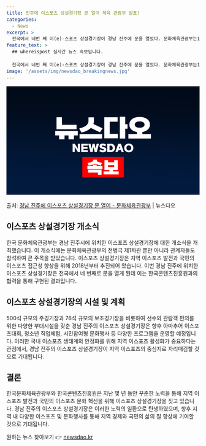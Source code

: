 ```yaml
---
title: 진주에 이스포츠 상설경기장 문 열어 체육 관광부 발표!
categories:
  - News
excerpt: >
  전국에서 네번 째 이(e)-스포츠 상설경기장이 경남 진주에 문을 열었다. 문화체육관광부는17일 경남 진주시에…
feature_text: >
  ## whereispost 실시간 뉴스 속보입니다.

  전국에서 네번 째 이(e)-스포츠 상설경기장이 경남 진주에 문을 열었다. 문화체육관광부는17일 경남 진주시에…
image: '/assets/img/newsdao_breakingnews.jpg'
---
```


![뉴스다오 속보](/assets/img/newsdao_breakingnews.jpg)

<p>출처: <a href="https://newsdao.kr/3837" rel="dofollow">경남 진주에 이스포츠 상설경기장 문 열어 - 문화체육관광부</a> | 뉴스다오</p>

<h2 data-ke-size="size26">이스포츠 상설경기장 개소식</h2>
한국 문화체육관광부는 경남 진주시에 위치한 이스포츠 상설경기장에 대한 개소식을 개최했습니다. 이 개소식에는 문화체육관광부의 전병극 제1차관 뿐만 아니라 관계자들도 참석하여 큰 주목을 받았습니다. 이스포츠 상설경기장은 지역 이스포츠 발전과 국민의 이스포츠 접근성 향상을 위해 2018년부터 추진되어 왔습니다. 이번 경남 진주에 위치한 이스포츠 상설경기장은 전국에서 네 번째로 문을 열게 된데 이는 한국콘텐츠진흥원과의 협력을 통해 구현된 결과입니다.

<p data-ke-size="size16"></p>

<h2 data-ke-size="size26">이스포츠 상설경기장의 시설 및 계획</h2>
500석 규모의 주경기장과 76석 규모의 보조경기장을 비롯하여 선수와 관람객 편의를 위한 다양한 부대시설을 갖춘 경남 진주의 이스포츠 상설경기장은 향후 아마추어 이스포츠대회, 청소년 직업체험, 시민참여형 문화행사 등 다양한 프로그램을 운영할 예정입니다. 이러한 국내 이스포츠 생태계의 안정화를 위해 지역 이스포츠 활성화가 중요하다는 관점에서, 경남 진주의 이스포츠 상설경기장이 지역 이스포츠의 중심지로 자리매김할 것으로 기대됩니다.

<p data-ke-size="size16"></p>

<h2 data-ke-size="size26">결론</h2>
한국문화체육관광부와 한국콘텐츠진흥원은 지난 몇 년 동안 꾸준한 노력을 통해 지역 이스포츠 발전과 국민의 이스포츠 문화 혁신을 위해 이스포츠 상설경기장을 짓고 있습니다. 경남 진주의 이스포츠 상설경기장은 이러한 노력의 일환으로 탄생하였으며, 향후 지역 내 다양한 이스포츠 및 문화행사를 통해 지역 경제와 국민의 삶의 질 향상에 기여할 것으로 기대됩니다. 

원하는 뉴스 찾아보기 👉 <a href="https://newsdao.kr" rel="dofollow">newsdao.kr</a>


